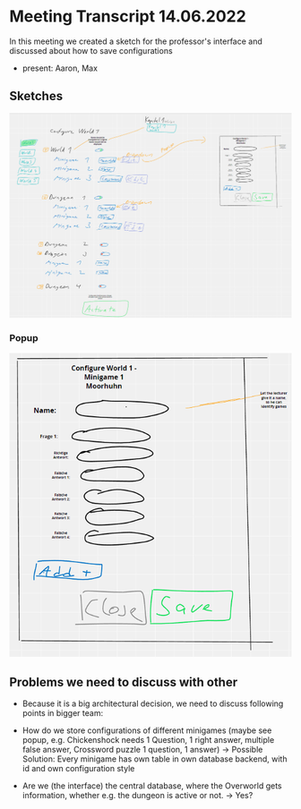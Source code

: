 # Meeting Transcript 14.06.2022

In this meeting we created a sketch for the professor's interface and discussed about how to save configurations

- present: Aaron, Max

## Sketches

[![Interface](2022-06-14-prof-interface-sketch.png)](2022-06-14-prof-interface-sketch.png)

### Popup

[![Interface-popup](2022-06-14-prof-interface-sketch-popup.png)](2022-06-14-prof-interface-sketch-popup.png)

## Problems we need to discuss with other

- Because it is a big architectural decision, we need to discuss following points in bigger team:

- How do we store configurations of different minigames (maybe see popup, e.g. Chickenshock needs 1 Question, 1 right answer, multiple false answer, Crossword puzzle 1 question, 1 answer) -> Possible Solution: Every minigame has own table in own database backend, with id and own configuration style

- Are we (the interface) the central database, where the Overworld gets information, whether e.g. the dungeon is active or not. -> Yes?
